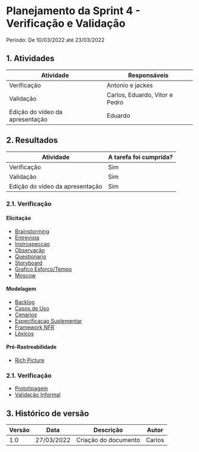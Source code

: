 # Planejamento da Sprint 4 - Verificação e Validação

Período: De 10/03/2022 até 23/03/2022

## 1. Atividades

| Atividade                       | Responsáveis                   |
| ------------------------------- | ------------------------------ |
| Verificação                     | Antonio e jackes               |
| Validação                       | Carlos, Eduardo, Vitor e Pedro |
| Edição do vídeo da apresentação | Eduardo                        |

## 2. Resultados

| Atividade                       | A tarefa foi cumprida? |
| ------------------------------- | ---------------------- |
| Verificação                     | Sim                    |
| Validação                       | Sim                    |
| Edição do vídeo da apresentação | Sim                    |

### 2.1. Verificação

#### Elicitação

- [Brainstorming](../analise/verificacao/elicitacao/tecnicas-elicitacao/brainstorming.md)
- [Entrevista](../analise/verificacao/elicitacao/tecnicas-elicitacao/entrevista.md)
- [Instrospeccao](../analise/verificacao/elicitacao/tecnicas-elicitacao/introspeccao.md)
- [Observação](../analise/verificacao/elicitacao/tecnicas-elicitacao/observacao.md)
- [Questionario](../analise/verificacao/elicitacao/tecnicas-elicitacao/questionario.md)
- [Storyboard](../analise/verificacao/elicitacao/tecnicas-elicitacao/storyboard.md)
- [Grafico Esforco/Tempo](../analise/verificacao/elicitacao/tecnicas-priorizacao/grafico-esforco-tempo.md)
- [Moscow](../analise/verificacao/elicitacao/tecnicas-priorizacao/moscow.md)

#### Modelagem

- [Backlog](../analise/verificacao/modelagem/agil/backlog.md)
- [Casos de Uso](../analise/verificacao/modelagem)
- [Cenarios](../analise/verificacao/modelagem)
- [Especificacao Suplementar](../analise/verificacao/modelagem/especificacao-suplementar.md)
- [Framework NFR](../analise/verificacao/modelagem/framework-nfr.md)
- [Léxicos](../analise/verificacao/modelagem/lexicos.md)

#### Pré-Rastreabilidade

- [Rich Picture](../analise/verificacao/pre-rastreabilidade/rich-picture.md)

### 2.1. Verificação

- [Prototipagem](../analise/validacao/prototipagem.md)
- [Validação Informal](../analise/validacao/validacao-informal.md)

## 3. Histórico de versão

| Versão | Data       | Descrição            | Autor  |
| ------ | ---------- | -------------------- | ------ |
| 1.0    | 27/03/2022 | Criação do documento | Carlos |
